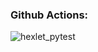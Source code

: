 ### Github Actions:
![hexlet_pytest](https://github.com/dim4ic/hexlet_pytest/actions/workflows/hexlet_pytest.yml/badge.svg)
